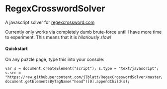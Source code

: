 # RegexCrosswordSolver
A javascript solver for [regexcrossword.com](regexcrossword.com)

Currently only works via completely dumb brute-force until I have more time to experiment.  This means that it is *hilariously slow!*

#### Quickstart

On any puzzle page, type this into your console:

    var s = document.createElement("script"); s.type = "text/javascript"; s.src = "https://raw.githubusercontent.com/jlblatt/RegexCrosswordSolver/master/rcs.js"; document.getElementsByTagName("head")[0].appendChild(s);
